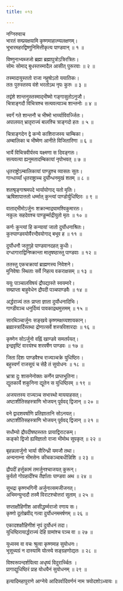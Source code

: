 ```yaml
---
title: ०१३

---
```

नग्निरुवाच  
भारतं सम्प्रवक्षयामि कृष्णमाहात्म्यलक्षणम्।  
भूभारमहरद्विष्णुनिमित्तीकृत्य पाण्डवान् ॥ १ ॥  
  
विष्णुनाभ्यब्जजो ब्रह्मा ब्रह्मापुत्रोऽत्रिरत्रितः।  
सोमः सोमाद् बुधस्तस्मादैल आसीत् पुरूरवाः ॥ २ ॥  
  
तस्मादायुस्ततो राजा नहुषोऽतो ययातिकः।  
ततः पुरुस्तस्य वंशे भरतोऽथ नृपः कुरुः ॥ ३ ॥  
  
तद्वंशे शान्तनुस्तस्माद्भीष्मो गङ्गासुतोऽनुजौ।  
चित्राङ्गदौ विचित्रश्च सत्यवत्याञ्च शान्तनोः ॥ ४ ॥  
  
स्वर्गं गते शान्तनौ च भीष्मो भार्य्याविवर्ज्जितः।  
अपालयत् भ्रातृराज्यं बालश्चि त्राङ्गदो हतः ॥ ५ ॥  
  
चित्राङ्गदेन द्वे कन्ये काशिराजस्य चाम्बिका।  
अम्बालिका च भीष्मेण आनीते विजितारिणा ॥ ६ ॥  
  
भार्ये विचित्रवीर्यस्य यक्ष्मणा स दिवङ्गतः।  
सत्यवत्या ह्यनुमतादम्बिकायां नृपोभवत् ॥ ७ ॥  
  
धृतराष्ट्रोऽम्बालिकायां पाण्डुश्च व्यासतः सुतः।  
गान्धार्य्यां धृतराष्ट्राच्च दुर्योन्धनमुखं शतम् ॥ ८ ॥  
  
शतश्रृङ्गाश्रमपदे भार्यायोगाद् यतो मृतिः।  
ऋषिशापात्ततो धर्म्मात् कुन्त्यां पाण्डोर्युधिष्ठिरः ॥ ९ ॥  
  
वाताद्भीमोऽर्जुनः शक्रान्माद्र्यामश्विकुमारतः।  
नकुलः सहदेवश्च पाण्डुर्म्माद्रीयुतो मृतः ॥ १० ॥  
  
कर्णः कुन्त्यां हि कन्यायां जातो दुर्योधनाश्रितः।  
कुरुपाण्डवयोर्वैरन्दैवयोगाद् बभूव ह ॥ ११ ॥  
  
दुर्योधनौ जतुगृहे पाण्डवानदहत् कुधीः।  
दग्धागाराद्विनिष्क्रान्ता मातृषष्ठास्तु पाण्डवाः ॥ १२ ॥  
  
ततस्तु एकचक्रायां ब्राह्मणस्य निवेशने।  
मुनिवेषाः स्थिताः सर्वे निहत्य वकराक्षसम् ॥ १३ ॥  
  
ययुः पाञ्चालविषयं द्रौपद्यास्ते स्वयम्वरे।  
सम्प्राप्ता बाहुवेधेन द्रौपदी पञ्चपाण्डवैः ॥ १४ ॥  
  
अर्द्धराज्यं ततः प्राप्ता ज्ञाता दुर्योधनादिभिः।  
गाण्डीवञ्च धनुर्दिव्यं पावकाद्रथमुत्तमम् ॥ १५ ॥  
  
सारथिञ्चार्जुनः सङ्खये कृष्णमक्षय्यशायकान्।  
ब्रह्मास्त्रार्दिस्तथा द्रोणात्सर्वे शस्त्रविशारदाः ॥ १६ ॥  
  
कृष्णेन सोऽर्जुनो वह्निं खाण्डवे समतर्पयत्।  
इन्द्रवृष्टिं वारयंश्च शरवर्षेण पाण्डवः ॥ १७ ॥  
  
जिता दिशः पाण्डवैश्च राज्यञ्चक्रे युधिष्ठिरः।  
बहुस्वर्णं राजसूयं च सेहै तं सुयोधनः ॥ १८ ॥  
  
भ्रात्रा दुः शासनेनोक्तः कर्णेन प्राप्तभूतिना।  
द्युतकार्ये शकुनिना द्यूतेन स युधिष्ठिरम् ॥ १९ ॥  
  
अजयत्तस्य राज्यञ्च सभास्थो माययाहसत्।  
अष्टाशीतिसहस्त्राणि भोजयन् पूर्ववद् द्विजान् ॥ २० ॥  
  
वने द्वादशवर्षाणि प्रतिज्ञातानि सोऽनयत्।  
अष्टाशीतिसहस्त्राणि भोजयन् पूर्ववद् द्विजान् ॥ २१ ॥  
  
सधौम्यो द्रौपदीषष्ठस्ततः प्रायाद्विराटकम्।  
कङ्को द्विजो ह्यविज्ञातो राजा भीमोथ सूपकृत् ॥ २२ ॥  
  
बृहन्नलार्जुनो भार्या सैरिन्ध्री यमजौ तथा।  
अन्यनाम्ना भीमसेनः कीचकञ्चाबधीन्निशि ॥ २३ ॥  
  
द्रौपदीं हर्त्तुकामं तमर्जुनश्चाजयत् कुरून्।  
कुर्वतो गोग्रहादींश्च तैर्ज्ञाताः पाण्डवा अथ ॥ २४ ॥  
  
सुभद्रा कृष्णभगिनी अर्जुनात्समजीजनत्।  
अभिमन्युन्ददौ तस्मै विराटश्चोत्तरां सुताम् ॥ २५ ॥  
  
सप्ताक्षौहिणीश आसीद्धर्म्मराजो रणाय सः।  
कृष्णो दूतोब्रवीद् गत्वा दुर्योधनममर्षणम् ॥ २६ ॥  
  
एकादशक्षौहिणीशं नृपं दुर्योधनं तदा।  
युधिष्ठिरायार्द्धराज्यं देहि ग्रामांश्च पञ्च वा ॥ २७ ॥  
  
युध्यस्व वा वचः श्रुत्वा कृष्णमाह सुयोधनः।  
भूसूच्यग्रं न दास्यामि योत्स्ये सङ्‌ग्रहणोद्यतः ॥ २८ ॥  
  
विश्वरूपन्दर्शयित्वा अधृष्यं विदुरार्च्चितः ।  
प्रागाद्युधिष्ठिरं प्राह योधयैनं सुयोधनम् ॥ २९ ॥  
  
इत्यादिमहापुराणे आग्नेये आदिपर्वादिवर्णनं नाम त्रयोदशोऽध्यायः ॥